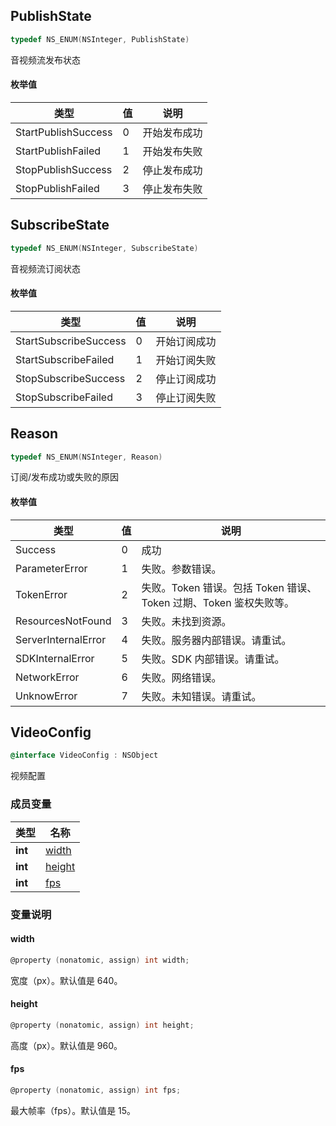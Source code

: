 ## PublishState
```objectivec
typedef NS_ENUM(NSInteger, PublishState)
```

音视频流发布状态


#### 枚举值

| 类型 | 值 | 说明 |
| --- | --- | --- |
| StartPublishSuccess | 0 | 开始发布成功 |
| StartPublishFailed | 1 | 开始发布失败 |
| StopPublishSuccess | 2 | 停止发布成功 |
| StopPublishFailed | 3 | 停止发布失败 |


## SubscribeState
```objectivec
typedef NS_ENUM(NSInteger, SubscribeState)
```

音视频流订阅状态


#### 枚举值

| 类型 | 值 | 说明 |
| --- | --- | --- |
| StartSubscribeSuccess | 0 | 开始订阅成功 |
| StartSubscribeFailed | 1 | 开始订阅失败 |
| StopSubscribeSuccess | 2 | 停止订阅成功 |
| StopSubscribeFailed | 3 | 停止订阅失败 |


## Reason
```objectivec
typedef NS_ENUM(NSInteger, Reason)
```

订阅/发布成功或失败的原因


#### 枚举值

| 类型 | 值 | 说明 |
| --- | --- | --- |
| Success | 0 | 成功 |
| ParameterError | 1 | 失败。参数错误。 |
| TokenError | 2 | 失败。Token 错误。包括 Token 错误、Token 过期、Token 鉴权失败等。 |
| ResourcesNotFound | 3 | 失败。未找到资源。 |
| ServerInternalError | 4 | 失败。服务器内部错误。请重试。 |
| SDKInternalError | 5 | 失败。SDK 内部错误。请重试。 |
| NetworkError | 6 | 失败。网络错误。 |
| UnknowError | 7 | 失败。未知错误。请重试。 |


## VideoConfig
```objectivec
@interface VideoConfig : NSObject
```

视频配置


### 成员变量

| 类型 | 名称 |
| --- | --- |
| **int** | [width](#VideoConfig-width) |
| **int** | [height](#VideoConfig-height) |
| **int** | [fps](#VideoConfig-fps) |


### 变量说明
<span id="VideoConfig-width"></span>
#### width
```objectivec
@property (nonatomic, assign) int width;
```
宽度（px）。默认值是 640。


<span id="VideoConfig-height"></span>
#### height
```objectivec
@property (nonatomic, assign) int height;
```
高度（px）。默认值是 960。


<span id="VideoConfig-fps"></span>
#### fps
```objectivec
@property (nonatomic, assign) int fps;
```
最大帧率（fps）。默认值是 15。




